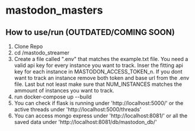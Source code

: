 # mastodon_masters

## How to use/run (OUTDATED/COMING SOON)

 1. Clone Repo
 2. cd /mastodo_streamer
 3. Create a file called ".env" that matches the example.txt file. You need a valid api key for every instance you want to track. Inser the fitting api key for each instance in MASTODON_ACCESS_TOKEN_n. If you dont want to track an instance remove both token and base url from the .env file. Last but not least make sure that NUM_INSTANCES matches the ammount of instances you want to track.
 4. run docker-compose up --build
 5. You can check if flask is running under 'http://localhost:5000/' or the active threads under 'http://localhost:5000/threads'
 6. You can access mongo express under 'http://localhost:8081/' or all the saved data under 'http://localhost:8081/db/mastodon_db/'
 
